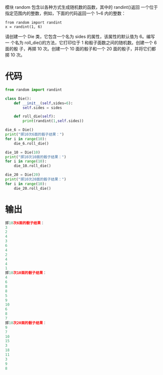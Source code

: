 模块 random 包含以各种方式生成随机数的函数，其中的 randint()返回
一个位于指定范围内的整数，例如，下面的代码返回一个 1~6 内的整数：

    from random import randint
    x = randint(1, 6)
    
请创建一个 Die 类，它包含一个名为 sides 的属性，该属性的默认值为 6。编写一
个名为 roll_die()的方法，它打印位于 1 和骰子面数之间的随机数。创建一个 6 面的骰
子，再掷 10 次。创建一个 10 面的骰子和一个 20 面的骰子，并将它们都掷 10 次。
# 代码
```python
from random import randint

class Die():
    def __init__(self,sides=6):
        self.sides = sides

    def roll_die(self):
        print(randint(1,self.sides))

die_6 = Die()
print("掷10次6面的骰子结果：")
for i in range(10):
    die_6.roll_die()

die_10 = Die(10)
print("掷10次10面的骰子结果：")
for i in range(10):
    die_10.roll_die()

die_20 = Die(20)
print("掷10次20面的骰子结果：")
for i in range(10):
    die_20.roll_die()
```
# 输出
```python
掷10次6面的骰子结果：
3
2
4
3
6
4
2
4
4
1
掷10次10面的骰子结果：
4
6
8
8
5
9
10
6
8
7
掷10次20面的骰子结果：
9
7
10
15
3
18
11
3
9
8
```
